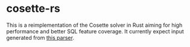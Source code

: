 # cosette-rs

This is a reimplementation of the Cosette solver in Rust aiming for high performance and better SQL feature coverage.
It currently expect input generated from [this parser](https://github.com/cosette-solver/sqlite_parser).
